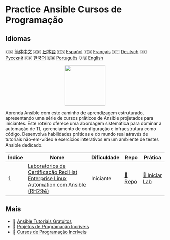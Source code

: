 # Practice Ansible Cursos de Programação

## Idiomas

🇨🇳 [简体中文](README_zh.md) 🇯🇵 [日本語](README_ja.md) 🇪🇸 [Español](README_es.md) 🇫🇷 [Français](README_fr.md) 🇩🇪 [Deutsch](README_de.md) 🇷🇺 [Русский](README_ru.md) 🇰🇷 [한국어](README_ko.md) 🇧🇷 [Português](README_pt.md) 🇺🇸 [English](README.md) 

<div align="center">
<img width="128px" src="https://file.labex.io/path/PBjrCC7U2Koq.png">
</div>

Aprenda Ansible com este caminho de aprendizagem estruturado, apresentando uma série de cursos práticos de Ansible projetados para iniciantes. Este roteiro oferece uma abordagem sistemática para dominar a automação de TI, gerenciamento de configuração e infraestrutura como código. Desenvolva habilidades práticas e do mundo real através de tutoriais não-em-vídeo e exercícios interativos em um ambiente de testes Ansible dedicado.

|   Índice | Nome                                                                                                                                                                       | Dificuldade   | Repo                                                                                            | Prática                                                                                              |
|----------|----------------------------------------------------------------------------------------------------------------------------------------------------------------------------|---------------|-------------------------------------------------------------------------------------------------|------------------------------------------------------------------------------------------------------|
|        1 | [Laboratórios de Certificação Red Hat Enterprise Linux Automation com Ansible (RH294)](https://labex.io/pt/courses/red-hat-enterprise-linux-automation-with-ansible-rh294) | Iniciante     | [🔗 Repo](https://github.com/labex-labs/red-hat-enterprise-linux-automation-with-ansible-rh294) | [🚀 Iniciar Lab](https://labex.io/pt/courses/red-hat-enterprise-linux-automation-with-ansible-rh294) |

## Mais

- 🔗 [Ansible Tutoriais Gratuitos](https://github.com/labex-labs/ansible-free-tutorials)
- 🔗 [Projetos de Programação Incríveis](https://github.com/labex-labs/awesome-programming-projects)
- 🔗 [Cursos de Programação Incríveis](https://github.com/labex-labs/awesome-programming-courses)

